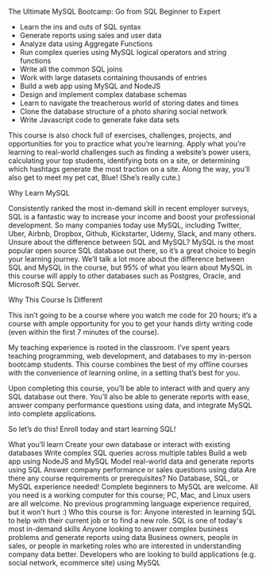 
The Ultimate MySQL Bootcamp: Go from SQL Beginner to Expert

- Learn the ins and outs of SQL syntax
- Generate reports using sales and user data
- Analyze data using Aggregate Functions
- Run complex queries using MySQL logical operators and string functions
- Write all the common SQL joins
- Work with large datasets containing thousands of entries
- Build a web app using MySQL and NodeJS
- Design and implement complex database schemas
- Learn to navigate the treacherous world of storing dates and times
- Clone the database structure of a photo sharing social network
- Write Javascript code to generate fake data sets

This course is also chock full of exercises, challenges, projects, and opportunities for you to practice what you’re learning. Apply what you’re learning to real-world challenges such as finding a website’s power users, calculating your top students, identifying bots on a site, or determining which hashtags generate the most traction on a site. Along the way, you’ll also get to meet my pet cat, Blue! (She’s really cute.)

Why Learn MySQL

Consistently ranked the most in-demand skill in recent employer surveys, SQL is a fantastic way to increase your income and boost your professional development. So many companies today use MySQL, including Twitter, Uber, Airbnb, Dropbox, Github, Kickstarter, Udemy, Slack, and many others. Unsure about the difference between SQL and MySQL? MySQL is the most popular open source SQL database out there, so it’s a great choice to begin your learning journey. We’ll talk a lot more about the difference between SQL and MySQL in the course, but 95% of what you learn about MySQL in this course will apply to other databases such as Postgres, Oracle, and Microsoft SQL Server.

Why This Course Is Different  

This isn’t going to be a course where you watch me code for 20 hours; it’s a course with ample opportunity for you to get your hands dirty writing code (even within the first 7 minutes of the course).

My teaching experience is rooted in the classroom. I’ve spent years teaching programming, web development, and databases to my in-person bootcamp students. This course combines the best of my offline courses with the convenience of learning online, in a setting that’s best for you.   

Upon completing this course, you’ll be able to interact with and query any SQL database out there. You’ll also be able to generate reports with ease, answer company performance questions using data, and integrate MySQL into complete applications.

So let’s do this! Enroll today and start learning SQL!

What you’ll learn
Create your own database or interact with existing databases
Write complex SQL queries across multiple tables
Build a web app using NodeJS and MySQL
Model real-world data and generate reports using SQL
Answer company performance or sales questions using data
Are there any course requirements or prerequisites?
No Database, SQL, or MySQL experience needed! Complete beginners to MySQL are welcome.
All you need is a working computer for this course; PC, Mac, and Linux users are all welcome.
No previous programming language experience required, but it won't hurt :)
Who this course is for:
Anyone interested in learning SQL to help with their current job or to find a new role. SQL is one of today's most in-demand skills
Anyone looking to answer complex business problems and generate reports using data
Business owners, people in sales, or people in marketing roles who are interested in understanding company data better.
Developers who are looking to build applications (e.g. social network, ecommerce site) using MySQL
